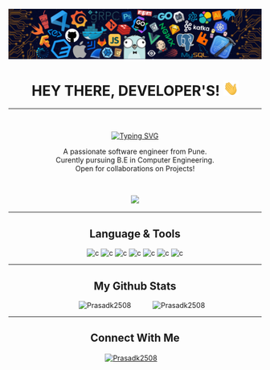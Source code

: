 <p align="center"> <img src="https://github.com/bhaumikmaan/bhaumikmaan/blob/main/banner.png" /> </p>
<h1 align="center">HEY THERE, DEVELOPER'S! <img src="https://github.com/ABSphreak/ABSphreak/blob/master/gifs/Hi.gif" width="30px"height="30px">
</h1> 
<hr>
<div align="center">  <span>‎‎‎‎‎‎‎‎‎‎‎‎‎‎‎‎‎‎‎‎‎</span>

[![Typing SVG](https://readme-typing-svg.herokuapp.com?color=%bfff&size=26&font=Times+New+Roman&center=true&lines=Hey!+This+is+Prasad+Kurale;I'm+a+Developer;An+Open+Source+Enthusiast)](https://git.io/typing-svg)
</div> 
<p align="center">
A passionate software engineer from Pune.<br>
Curently pursuing B.E in Computer Engineering. <br> 
Open for collaborations on Projects!
</p><br>

<p align="center"> 
  <img src="https://profile-counter.glitch.me/Prasadk2508/count.svg" />
</p>
<hr>
<h2 align="center"> Language & Tools </h2>

<p align="center"> 
<img src="https://img.icons8.com/?size=96&id=20909&format=png" alt="c" width="40" height="40"/>
<img src="https://img.icons8.com/?size=96&id=21278&format=png" alt="c" width="40" height="40"/>
<img src="https://img.icons8.com/?size=96&id=108784&format=png" alt="c" width="40" height="40"/>
<img src="https://img.icons8.com/?size=96&id=13441&format=png" alt="c" width="40" height="40"/>
<img src="https://img.icons8.com/?size=96&id=J0SgMWzAxqFj&format=png" alt="c" width="40" height="40"/>
<img src="https://img.icons8.com/?size=96&id=Pd2x9GWu9ovX&format=png" alt="c" width="40" height="40"/>
<img src="https://img.icons8.com/?size=96&id=0fGIa9F35rk7&format=png" alt="c" width="40" height="40"/>
</p>
<hr>
<h2 align="center"> My Github Stats </h2>
<p align="center">
&nbsp; &nbsp; &nbsp; &nbsp;<img src="https://github-readme-stats.vercel.app/api/top-langs/?username=Prasadk2508&langs_count=8&theme=react-dark&show_icons=true&locale=en&layout=compact" alt="Prasadk2508" />
  &nbsp; &nbsp; &nbsp; &nbsp; &nbsp;
<img src="https://github-readme-stats.vercel.app/api?username=Prasadk2508&theme=react-dark&show_icons=true&locale=en" alt="Prasadk2508" />
</p>
<hr>
<h2 align="center"> Connect With Me </h2>
<p align="center">
<a href="https://linkedin.com/in/prasad-kurale" target="blank"><img align="center" src="https://raw.githubusercontent.com/rahuldkjain/github-profile-readme-generator/master/src/images/icons/Social/linked-in-alt.svg" alt="Prasadk2508" height="30" width="40" /></a>
&nbsp; &nbsp;
</p>
